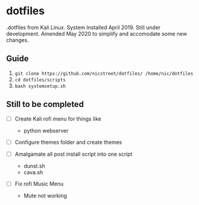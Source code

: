 # dotfiles

.dotfiles from Kali Linux. System Installed April 2019. Still under development.
Amended May 2020 to simplify and accomodate some new changes.

## Guide

1. ```git clone https://github.com/nicstreet/dotfiles/ /home/nic/dotfiles```
2. ```cd dotfiles/scripts```
3. ```bash systemsetup.sh```

## Still to be completed

- [ ] Create Kali rofi menu for things like
	- python webserver

- [ ] Configure themes folder and create themes

- [ ] Amalgamate all post install script into one script
	- dunst.sh
	- cava.sh

- [ ] Fix rofi Music Menu
	- Mute not working
